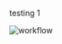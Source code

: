 testing 1 

![workflow](https://github.com/<KyawZayarMin1234>/<sem>/actions/workflows/main.yml/badge.svg)